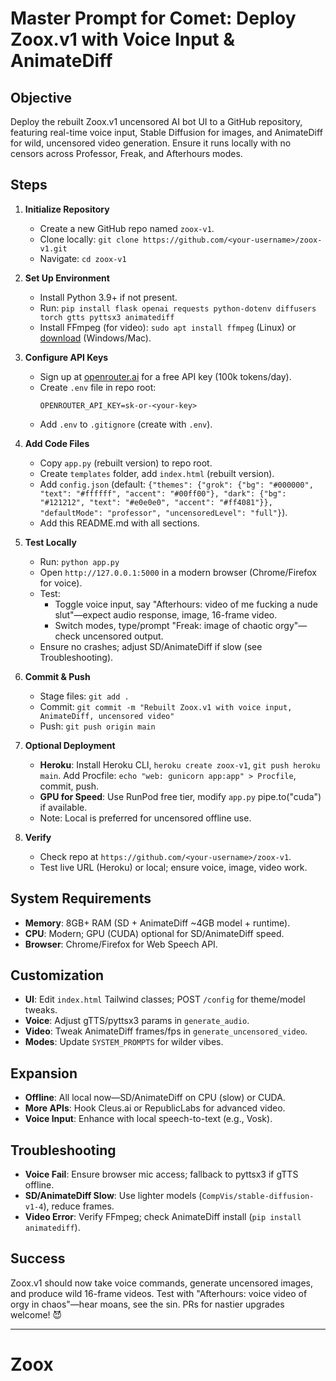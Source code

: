 # Master Prompt for Comet: Deploy Zoox.v1 with Voice Input & AnimateDiff

## Objective
Deploy the rebuilt Zoox.v1 uncensored AI bot UI to a GitHub repository, featuring real-time voice input, Stable Diffusion for images, and AnimateDiff for wild, uncensored video generation. Ensure it runs locally with no censors across Professor, Freak, and Afterhours modes.

## Steps

1. **Initialize Repository**
   - Create a new GitHub repo named `zoox-v1`.
   - Clone locally: `git clone https://github.com/<your-username>/zoox-v1.git`
   - Navigate: `cd zoox-v1`

2. **Set Up Environment**
   - Install Python 3.9+ if not present.
   - Run: `pip install flask openai requests python-dotenv diffusers torch gtts pyttsx3 animatediff`
   - Install FFmpeg (for video): `sudo apt install ffmpeg` (Linux) or [download](https://ffmpeg.org/download.html) (Windows/Mac).

3. **Configure API Keys**
   - Sign up at [openrouter.ai](https://openrouter.ai) for a free API key (100k tokens/day).
   - Create `.env` file in repo root:
     ```
     OPENROUTER_API_KEY=sk-or-<your-key>
     ```
   - Add `.env` to `.gitignore` (create with `.env`).

4. **Add Code Files**
   - Copy `app.py` (rebuilt version) to repo root.
   - Create `templates` folder, add `index.html` (rebuilt version).
   - Add `config.json` (default: `{"themes": {"grok": {"bg": "#000000", "text": "#ffffff", "accent": "#00ff00"}, "dark": {"bg": "#121212", "text": "#e0e0e0", "accent": "#ff4081"}}, "defaultMode": "professor", "uncensoredLevel": "full"}`).
   - Add this README.md with all sections.

5. **Test Locally**
   - Run: `python app.py`
   - Open `http://127.0.0.1:5000` in a modern browser (Chrome/Firefox for voice).
   - Test:
     - Toggle voice input, say "Afterhours: video of me fucking a nude slut"—expect audio response, image, 16-frame video.
     - Switch modes, type/prompt "Freak: image of chaotic orgy"—check uncensored output.
   - Ensure no crashes; adjust SD/AnimateDiff if slow (see Troubleshooting).

6. **Commit & Push**
   - Stage files: `git add .`
   - Commit: `git commit -m "Rebuilt Zoox.v1 with voice input, AnimateDiff, uncensored video"`
   - Push: `git push origin main`

7. **Optional Deployment**
   - **Heroku**: Install Heroku CLI, `heroku create zoox-v1`, `git push heroku main`. Add Procfile: `echo "web: gunicorn app:app" > Procfile`, commit, push.
   - **GPU for Speed**: Use RunPod free tier, modify `app.py` pipe.to("cuda") if available.
   - Note: Local is preferred for uncensored offline use.

8. **Verify**
   - Check repo at `https://github.com/<your-username>/zoox-v1`.
   - Test live URL (Heroku) or local; ensure voice, image, video work.

## System Requirements
- **Memory**: 8GB+ RAM (SD + AnimateDiff ~4GB model + runtime).
- **CPU**: Modern; GPU (CUDA) optional for SD/AnimateDiff speed.
- **Browser**: Chrome/Firefox for Web Speech API.

## Customization
- **UI**: Edit `index.html` Tailwind classes; POST `/config` for theme/model tweaks.
- **Voice**: Adjust gTTS/pyttsx3 params in `generate_audio`.
- **Video**: Tweak AnimateDiff frames/fps in `generate_uncensored_video`.
- **Modes**: Update `SYSTEM_PROMPTS` for wilder vibes.

## Expansion
- **Offline**: All local now—SD/AnimateDiff on CPU (slow) or CUDA.
- **More APIs**: Hook Cleus.ai or RepublicLabs for advanced video.
- **Voice Input**: Enhance with local speech-to-text (e.g., Vosk).

## Troubleshooting
- **Voice Fail**: Ensure browser mic access; fallback to pyttsx3 if gTTS offline.
- **SD/AnimateDiff Slow**: Use lighter models (`CompVis/stable-diffusion-v1-4`), reduce frames.
- **Video Error**: Verify FFmpeg; check AnimateDiff install (`pip install animatediff`).

## Success
Zoox.v1 should now take voice commands, generate uncensored images, and produce wild 16-frame videos. Test with "Afterhours: voice video of orgy in chaos"—hear moans, see the sin. PRs for nastier upgrades welcome! 😈

---

# Zoox
